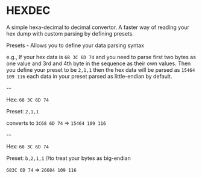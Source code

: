 # HEXDEC

A simple hexa-decimal to decimal convertor. A faster way of reading your hex dump with custom parsing by defining presets.

Presets - Allows you to define your data parsing syntax 

e.g., If your hex data is `68 3C 6D 74` and you need to parse first two bytes as one value and 3rd and 4th byte in the sequence as their own values. Then you define your preset to be `2,1,1` then the hex data will be parsed as `15464 109 116` each data in your preset parsed as little-endian by default. 

--

Hex: `68 3C 6D 74`

Preset: `2,1,1`

converts to `3C68 6D 74` => `15464 109 116`

--

Hex: `68 3C 6D 74`

Preset: `b,2,1,1` //to treat your bytes as big-endian

`683C 6D 74` => `26684 109 116`
